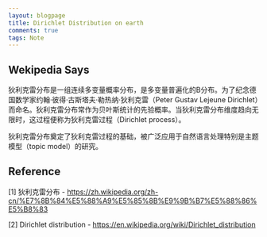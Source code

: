 ```yaml
---
layout: blogpage
title: Dirichlet Distribution on earth
comments: true
tags: Note 
---
```


## Wekipedia Says ##

狄利克雷分布是一组连续多变量概率分布，是多变量普遍化的Β分布。为了纪念德国数学家约翰·彼得·古斯塔夫·勒热纳·狄利克雷（Peter Gustav Lejeune Dirichlet）而命名。狄利克雷分布常作为贝叶斯统计的先验概率。当狄利克雷分布维度趋向无限时，这过程便称为狄利克雷过程（Dirichlet process）。

狄利克雷分布奠定了狄利克雷过程的基础，被广泛应用于自然语言处理特别是主题模型（topic model）的研究。




## Reference ##

[1] 狄利克雷分布 - https://zh.wikipedia.org/zh-cn/%E7%8B%84%E5%88%A9%E5%85%8B%E9%9B%B7%E5%88%86%E5%B8%83

[2] Dirichlet distribution - https://en.wikipedia.org/wiki/Dirichlet_distribution